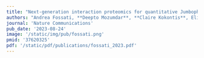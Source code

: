 ```yaml
---
title: "Next-generation interaction proteomics for quantitative Jumbophage-bacteria interaction mapping"
authors: "Andrea Fossati, **Deepto Mozumdar**, **Claire Kokontis**, Eliza Nieweglowska, Melissa Mendez, Adrian Pelin, **Yuping Li**, Baron Guo, Nevan J. Krogan, David A. Agard, **Joseph Bondy-Denomy** and Danielle L. Swaney"
journal: 'Nature Communications'
pub_date: '2023-08-24'
image: '/static/img/pub/fossati.png'
pmid: '37620325'
pdf: '/static/pdf/publications/fossati_2023.pdf'
---
```

